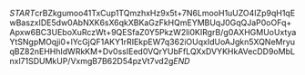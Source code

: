 $START$crBZkgumoo41TxCup1TQmzhxHz9x5t+7N6LmooH1uUZO4IZp9qH1qEwBaszxIDE5dw0AbNXK6sX6qkXBKaGzFkHQmEYMBUqJ0GqQJaP0oOFq+Apxw6BC3UEboXuRczWt+9QESfaZ0Y5PkzW2li0KIRgrB/g0AXHGMUoUxtyaYtSNgpMOqji0+lYcGjQF1AKY1rRIEkpEW7q362iOUqxIdUoAJgkn5XQNeMryuqBZ82nEHHhIdWRkKM+Dv0ssIEed0VQrYUbFfLQXxDVYKHkAVecDD9oMbLnxl71SDUMkUP/VxmgB7B62D54pzVt7vd2g$END$